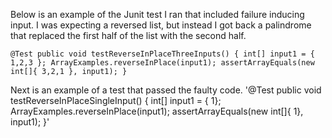 
Below is an example of the Junit test I ran that included failure inducing input. I was expecting a reversed list, but instead I got back a palindrome that replaced the first half of the list with the second half.

`@Test
  	public void testReverseInPlaceThreeInputs() {
    int[] input1 = { 1,2,3 };
    ArrayExamples.reverseInPlace(input1);
    assertArrayEquals(new int[]{ 3,2,1 }, input1);
	}` 

 
Next is an example of a test that passed the faulty code.
      '@Test
  	public void testReverseInPlaceSingleInput() {
    int[] input1 = { 1};
    ArrayExamples.reverseInPlace(input1);
    assertArrayEquals(new int[]{ 1}, input1);
	}' 
